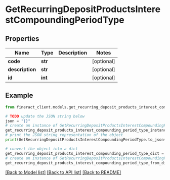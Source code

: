 # GetRecurringDepositProductsInterestCompoundingPeriodType


## Properties

Name | Type | Description | Notes
------------ | ------------- | ------------- | -------------
**code** | **str** |  | [optional] 
**description** | **str** |  | [optional] 
**id** | **int** |  | [optional] 

## Example

```python
from fineract_client.models.get_recurring_deposit_products_interest_compounding_period_type import GetRecurringDepositProductsInterestCompoundingPeriodType

# TODO update the JSON string below
json = "{}"
# create an instance of GetRecurringDepositProductsInterestCompoundingPeriodType from a JSON string
get_recurring_deposit_products_interest_compounding_period_type_instance = GetRecurringDepositProductsInterestCompoundingPeriodType.from_json(json)
# print the JSON string representation of the object
print(GetRecurringDepositProductsInterestCompoundingPeriodType.to_json())

# convert the object into a dict
get_recurring_deposit_products_interest_compounding_period_type_dict = get_recurring_deposit_products_interest_compounding_period_type_instance.to_dict()
# create an instance of GetRecurringDepositProductsInterestCompoundingPeriodType from a dict
get_recurring_deposit_products_interest_compounding_period_type_from_dict = GetRecurringDepositProductsInterestCompoundingPeriodType.from_dict(get_recurring_deposit_products_interest_compounding_period_type_dict)
```
[[Back to Model list]](../README.md#documentation-for-models) [[Back to API list]](../README.md#documentation-for-api-endpoints) [[Back to README]](../README.md)


